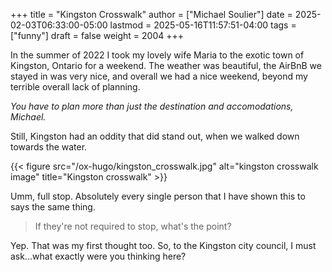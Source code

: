 +++
title = "Kingston Crosswalk"
author = ["Michael Soulier"]
date = 2025-02-03T06:33:00-05:00
lastmod = 2025-05-16T11:57:51-04:00
tags = ["funny"]
draft = false
weight = 2004
+++

In the summer of 2022 I took my lovely wife Maria to the exotic town of Kingston, Ontario for a weekend. The weather was beautiful, the AirBnB we stayed in was very nice, and overall we had a nice weekend, beyond my terrible overall lack of planning.

_You have to plan more than just the destination and accomodations, Michael._

Still, Kingston had an oddity that did stand out, when we walked down towards the water.

{{< figure src="/ox-hugo/kingston_crosswalk.jpg" alt="kingston crosswalk image" title="Kingston crosswalk" >}}

Umm, full stop. Absolutely every single person that I have shown this to says the same thing.

> If they're not required to stop, what's the point?

Yep. That was my first thought too. So, to the Kingston city council, I must ask...what exactly were you thinking here?
